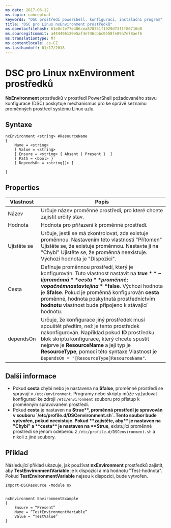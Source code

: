 ```yaml
---
ms.date: 2017-06-12
ms.topic: conceptual
keywords: "DSC prostředí powershell, konfiguraci, instalační program"
title: "DSC pro Linux nxEnvironment prostředků"
ms.openlocfilehash: 61e0c7e77e486cea878351f1929d73f1f80710d8
ms.sourcegitcommit: a444406120e5af4e746cbbc0558fe89a7e78aef6
ms.translationtype: MT
ms.contentlocale: cs-CZ
ms.lasthandoff: 01/17/2018
---
```

# <a name="dsc-for-linux-nxenvironment-resource"></a>DSC pro Linux nxEnvironment prostředků

**NxEnvironment** prostředků v prostředí PowerShell požadovaného stavu konfigurace (DSC) poskytuje mechanismus pro ke správě seznamu proměnných prostředí systému Linux uzlu.

## <a name="syntax"></a>Syntaxe

```
nxEnvironment <string> #ResourceName
{
    Name = <string>
    [ Value = <string>
    [ Ensure = <string> { Absent | Present }  ]
    [ Path = <bool> }
    [ DependsOn = <string[]> ]

}
```

## <a name="properties"></a>Properties

|  Vlastnost |  Popis | 
|---|---|
| Název| Určuje název proměnné prostředí, pro které chcete zajistit určitý stav.| 
| Hodnota| Hodnota pro přiřazení k proměnné prostředí.| 
| Ujistěte se| Určuje, jestli se má zkontrolovat, zda existuje proměnnou. Nastavením této vlastnosti "Přítomen" Ujistěte se, že existuje proměnnou. Nastavte ji na "Chybí" Ujistěte se, že proměnná neexistuje. Výchozí hodnota je "Dispozici".| 
| Cesta| Definuje proměnnou prostředí, který je konfigurován. Tuto vlastnost nastavit na **$true** -li proměnná **cesta** proměnné; v opačném nastavte ji na **$false**. Výchozí hodnota je **$false**. Pokud je proměnná konfigurován **cesta** proměnné, hodnota poskytnutá prostřednictvím **hodnotu** vlastnost bude připojeno k stávající hodnotu.| 
| dependsOn | Určuje, že konfigurace jiný prostředek musí spouštět předtím, než je tento prostředek nakonfigurován. Například pokud **ID** prostředku blok skriptu konfigurace, který chcete spustit nejprve je **ResourceName** a její typ je **ResourceType**, pomocí této syntaxe Vlastnost je `DependsOn = "[ResourceType]ResourceName"`.| 

## <a name="additional-information"></a>Další informace

* Pokud **cesta** chybí nebo je nastavena na **$false**, proměnné prostředí se spravují v `/etc/environment`. Programy nebo skripty může vyžadovat konfiguraci ke zdroji `/etc/environment` souboru pro přístup k proměnným spravovaném prostředí.
* Pokud **cesta** je nastaven na **$true**, proměnná prostředí je spravován v souboru `/etc/profile.d/DSCenvironment.sh`. Tento soubor bude vytvořen, pokud neexistuje. Pokud **zajistěte, aby** je nastaven na "Chybí" a **cesta** je nastaven na **$true**, existující proměnné prostředí se jenom odeberou z `/etc/profile.d/DSCenvironment.sh` a nikoli z jiné soubory.

## <a name="example"></a>Příklad

Následující příklad ukazuje, jak používat **nxEnvironment** prostředků zajistit, aby **TestEnvironmentVariable** je k dispozici a má hodnotu "Test-hodnota". Pokud **TestEnvironmentVariable** nejsou k dispozici, bude vytvořen.

```
Import-DSCResource -Module nx 


nxEnvironment EnvironmentExample
{
    Ensure = “Present”
    Name = “TestEnvironmentVariable”
    Value = “TestValue”
}
```



